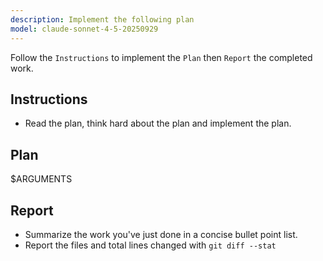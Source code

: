```yaml
---
description: Implement the following plan
model: claude-sonnet-4-5-20250929
---
```


Follow the `Instructions` to implement the `Plan` then `Report` the completed work.

## Instructions
- Read the plan, think hard about the plan and implement the plan.

## Plan
$ARGUMENTS

## Report
- Summarize the work you've just done in a concise bullet point list.
- Report the files and total lines changed with `git diff --stat`

